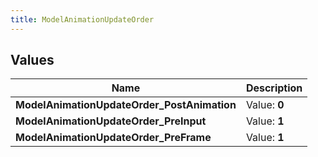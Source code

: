 ```yaml
---
title: ModelAnimationUpdateOrder
---
```


## Values

| Name | Description |
| ---- | ----------- |
| **ModelAnimationUpdateOrder\_PostAnimation** | Value: **0** |
| **ModelAnimationUpdateOrder\_PreInput** | Value: **1** |
| **ModelAnimationUpdateOrder\_PreFrame** | Value: **1** |

